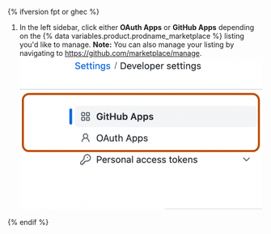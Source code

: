 {% ifversion fpt or ghec %}
1. In the left sidebar, click either **OAuth Apps** or **GitHub Apps** depending on the {% data variables.product.prodname_marketplace %} listing you'd like to manage. **Note:** You can also manage your listing by navigating to https://github.com/marketplace/manage. ![App type selection](/assets/images/settings/apps_choose_app.png)

{% endif %}
